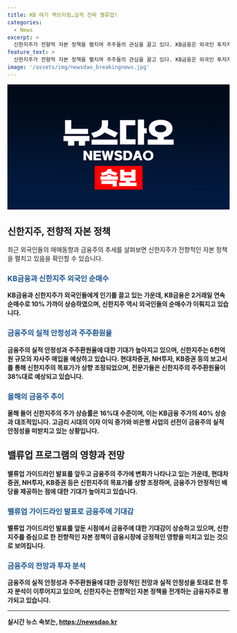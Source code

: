 ```yaml
---
title: KB 여기 백브리핑…실적 진짜 밸류업!
categories:
  - News
excerpt: >
  신한지주가 전향적 자본 정책을 펼치며 주주들의 관심을 끌고 있다. KB금융은 외국인 투자자들의 순매수로 시가총액 30조 원을 돌파했고, 신한지주 역시 금융투자업계의 주목을 받고 있다. 외국인들의 복귀와 함께 금융주의 실적 안정성 및 주주환원 정책에 대한 기대가 높아지고 있으며, 6월까지 보유하면 추가 배당을 받을 수 있는 점도 투자자들의 관심을 끌고 있다. 
feature_text: >
  신한지주가 전향적 자본 정책을 펼치며 주주들의 관심을 끌고 있다. KB금융은 외국인 투자자들의 순매수로 시가총액 30조 원을 돌파했고, 신한지주 역시 금융투자업계의 주목을 받고 있다. 외국인들의 복귀와 함께 금융주의 실적 안정성 및 주주환원 정책에 대한 기대가 높아지고 있으며, 6월까지 보유하면 추가 배당을 받을 수 있는 점도 투자자들의 관심을 끌고 있다. 
image: '/assets/img/newsdao_breakingnews.jpg'
---
```


<p><img src="/assets/img/newsdao_breakingnews.jpg" alt="bookingtag 속보" /></p>

<h2 data-ke-size="size26">신한지주, 전향적 자본 정책</h2>

<p data-ke-size="size16">최근 외국인들의 매매동향과 금융주의 추세를 살펴보면 신한지주가 전향적인 자본 정책을 펼치고 있음을 확인할 수 있습니다. </p>

<h3><b><span style="color: #1a5490;">KB금융과 신한지주 외국인 순매수</span><b></h3>

<p data-ke-size="size16">KB금융과 신한지주가 외국인들에게 인기를 끌고 있는 가운데, KB금융은 2거래일 연속 순매수로 10% 가까이 상승하였으며, 신한지주 역시 외국인들의 순매수가 이뤄지고 있습니다. </p>

<h3><b><span style="color: #1a5490;">금융주의 실적 안정성과 주주환원율</span><b></h3>

<p data-ke-size="size16">금융주의 실적 안정성과 주주환원율에 대한 기대가 높아지고 있으며, 신한지주는 6천억 원 규모의 자사주 매입을 예상하고 있습니다. 현대차증권, NH투자, KB증권 등의 보고서를 통해 신한지주의 목표가가 상향 조정되었으며, 전문가들은 신한지주의 주주환원율이 38%대로 예상되고 있습니다. </p>

<h3><b><span style="color: #1a5490;">올해의 금융주 추이</span><b></h3>

<p data-ke-size="size16">올해 들어 신한지주의 주가 상승률은 16%대 수준이며, 이는 KB금융 주가의 40% 상승과 대조적입니다. 고금리 시대의 이자 이익 증가와 비은행 사업의 선전이 금융주의 실적 안정성을 떠받치고 있는 상황입니다. </p>

<h2 data-ke-size="size26">밸류업 프로그램의 영향과 전망</h2>

<p data-ke-size="size16">밸류업 가이드라인 발표를 앞두고 금융주의 주가에 변화가 나타나고 있는 가운데, 현대차증권, NH투자, KB증권 등은 신한지주의 목표가를 상향 조정하며, 금융주가 안정적인 배당을 제공하는 점에 대한 기대가 높아지고 있습니다. </p>

<h3><b><span style="color: #1a5490;">밸류업 가이드라인 발표로 금융주에 기대감</span><b></h3>

<p data-ke-size="size16">밸류업 가이드라인 발표를 앞둔 시점에서 금융주에 대한 기대감이 상승하고 있으며, 신한지주를 중심으로 한 전향적인 자본 정책이 금융시장에 긍정적인 영향을 미치고 있는 것으로 보여집니다.</p>

<h3><b><span style="color: #1a5490;">금융주의 전망과 투자 분석</span><b></h3>

<p data-ke-size="size16">금융주의 실적 안정성과 주주환원율에 대한 긍정적인 전망과 실적 안정성을 토대로 한 투자 분석이 이루어지고 있으며, 신한지주는 전향적인 자본 정책을 전개하는 금융지주로 평가되고 있습니다. </p>

<hr>
실시간 뉴스 속보는, <a href="https://newsdao.kr" rel="dofollow">https://newsdao.kr</a>


